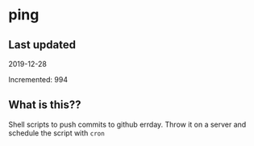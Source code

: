 # ping

## Last updated
2019-12-28

Incremented: 994

## What is this??
Shell scripts to push commits to github errday. Throw it on a server and schedule the script with `cron`
